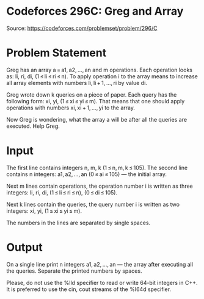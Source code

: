 # Codeforces 296C: Greg and Array
Source: https://codeforces.com/problemset/problem/296/C

# Problem Statement
Greg has an array a = a1, a2, ..., an and m operations. Each operation looks as: li, ri, di, (1 ≤ li ≤ ri ≤ n). To apply operation i to the array means to increase all array elements with numbers li, li + 1, ..., ri by value di.

Greg wrote down k queries on a piece of paper. Each query has the following form: xi, yi, (1 ≤ xi ≤ yi ≤ m). That means that one should apply operations with numbers xi, xi + 1, ..., yi to the array.

Now Greg is wondering, what the array a will be after all the queries are executed. Help Greg.

# Input
The first line contains integers n, m, k (1 ≤ n, m, k ≤ 105). The second line contains n integers: a1, a2, ..., an (0 ≤ ai ≤ 105) — the initial array.

Next m lines contain operations, the operation number i is written as three integers: li, ri, di, (1 ≤ li ≤ ri ≤ n), (0 ≤ di ≤ 105).

Next k lines contain the queries, the query number i is written as two integers: xi, yi, (1 ≤ xi ≤ yi ≤ m).

The numbers in the lines are separated by single spaces.

# Output
On a single line print n integers a1, a2, ..., an — the array after executing all the queries. Separate the printed numbers by spaces.

Please, do not use the %lld specifier to read or write 64-bit integers in C++. It is preferred to use the cin, cout streams of the %I64d specifier.
